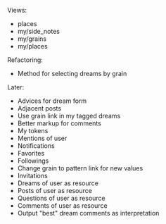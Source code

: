 Views:

 * places          
 * my/side_notes
 * my/grains        
 * my/places        
 
Refactoring:

  * Method for selecting dreams by grain

Later:

 * Advices for dream form
 * Adjacent posts
 * Use grain link in my tagged dreams
 * Better markup for comments
 * My tokens
 * Mentions of user
 * Notifications
 * Favorites
 * Followings
 * Change grain to pattern link for new values
 * Invitations
 * Dreams of user as resource
 * Posts of user as resource
 * Questions of user as resource
 * Comments of user as resource
 * Output "best" dream comments as interpretation
